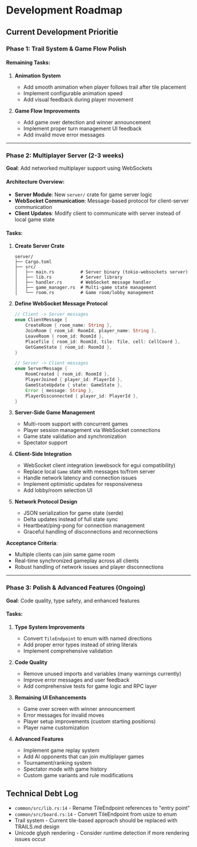 # Development Roadmap

## Current Development Prioritie

### **Phase 1: Trail System & Game Flow Polish**

#### Remaining Tasks:
1. **Animation System**
   - Add smooth animation when player follows trail after tile placement
   - Implement configurable animation speed
   - Add visual feedback during player movement

2. **Game Flow Improvements**
   - Add game over detection and winner announcement
   - Implement proper turn management UI feedback
   - Add invalid move error messages

---

### **Phase 2: Multiplayer Server** (2-3 weeks)
**Goal**: Add networked multiplayer support using WebSockets

#### Architecture Overview:
- **Server Module**: New `server/` crate for game server logic
- **WebSocket Communication**: Message-based protocol for client-server communication
- **Client Updates**: Modify client to communicate with server instead of local game state

#### Tasks:
1. **Create Server Crate**
   ```
   server/
   ├── Cargo.toml
   ├── src/
   │   ├── main.rs          # Server binary (tokio-websockets server)
   │   ├── lib.rs           # Server library
   │   ├── handler.rs       # WebSocket message handler
   │   ├── game_manager.rs  # Multi-game state management
   │   └── room.rs          # Game room/lobby management
   ```

2. **Define WebSocket Message Protocol**
   ```rust
   // Client -> Server messages
   enum ClientMessage {
       CreateRoom { room_name: String },
       JoinRoom { room_id: RoomId, player_name: String },
       LeaveRoom { room_id: RoomId },
       PlaceTile { room_id: RoomId, tile: Tile, cell: CellCoord },
       GetGameState { room_id: RoomId },
   }

   // Server -> Client messages
   enum ServerMessage {
       RoomCreated { room_id: RoomId },
       PlayerJoined { player_id: PlayerId },
       GameStateUpdate { state: GameState },
       Error { message: String },
       PlayerDisconnected { player_id: PlayerId },
   }
   ```

3. **Server-Side Game Management**
   - Multi-room support with concurrent games
   - Player session management via WebSocket connections
   - Game state validation and synchronization
   - Spectator support

4. **Client-Side Integration**
   - WebSocket client integration (ewebsock for egui compatibility)
   - Replace local `Game` state with messages to/from server
   - Handle network latency and connection issues
   - Implement optimistic updates for responsiveness
   - Add lobby/room selection UI

5. **Network Protocol Design**
   - JSON serialization for game state (serde)
   - Delta updates instead of full state sync
   - Heartbeat/ping-pong for connection management
   - Graceful handling of disconnections and reconnections

**Acceptance Criteria**:
- Multiple clients can join same game room
- Real-time synchronized gameplay across all clients
- Robust handling of network issues and player disconnections

---

### **Phase 3: Polish & Advanced Features** (Ongoing)
**Goal**: Code quality, type safety, and enhanced features

#### Tasks:
1. **Type System Improvements**
   - Convert `TileEndpoint` to enum with named directions
   - Add proper error types instead of string literals
   - Implement comprehensive validation

2. **Code Quality**
   - Remove unused imports and variables (many warnings currently)
   - Improve error messages and user feedback
   - Add comprehensive tests for game logic and RPC layer

3. **Remaining UI Enhancements**
   - Game over screen with winner announcement
   - Error messages for invalid moves
   - Player setup improvements (custom starting positions)
   - Player name customization

4. **Advanced Features**
   - Implement game replay system
   - Add AI opponents that can join multiplayer games
   - Tournament/ranking system
   - Spectator mode with game history
   - Custom game variants and rule modifications



## Technical Debt Log

- `common/src/lib.rs:14` - Rename TileEndpoint references to "entry point"
- `common/src/board.rs:14` - Convert TileEndpoint from usize to enum
- Trail system - Current tile-based approach should be replaced with TRAILS.md design
- Unicode glyph rendering - Consider runtime detection if more rendering issues occur
